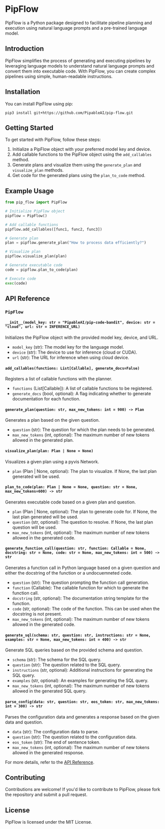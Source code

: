 # PipFlow

PipFlow is a Python package designed to facilitate pipeline planning and execution using natural language prompts and a pre-trained language model.

## Introduction

PipFlow simplifies the process of generating and executing pipelines by leveraging language models to understand natural language prompts and convert them into executable code. With PipFlow, you can create complex pipelines using simple, human-readable instructions.

## Installation

You can install PipFlow using pip:

```
pip3 install git+https://github.com/PipableAI/pip-flow.git
```

## Getting Started

To get started with PipFlow, follow these steps:

1. Initialize a PipFlow object with your preferred model key and device.
2. Add callable functions to the PipFlow object using the `add_callables` method.
3. Generate plans and visualize them using the `generate_plan` and `visualize_plan` methods.
4. Get code for the generated plans using the `plan_to_code` method.

## Example Usage


```python
from pip_flow import PipFlow

# Initialize PipFlow object
pipflow = PipFlow()

# Add callable functions
pipflow.add_callables([func1, func2, func3])

# Generate plan
plan = pipflow.generate_plan("How to process data efficiently?")

# Visualize plan
pipflow.visualize_plan(plan)

# Generate executable code
code = pipflow.plan_to_code(plan)

# Execute code
exec(code)
```

## API Reference

### `PipFlow`

#### `__init__(model_key: str = "PipableAI/pip-code-bandit", device: str = "cloud", url: str = INFERENCE_URL)`

Initializes the PipFlow object with the provided model key, device, and URL.

- `model_key` (str): The model key for the language model.
- `device` (str): The device to use for inference (cloud or CUDA).
- `url` (str): The URL for inference when using cloud device.

#### `add_callables(functions: List[Callable], generate_docs=False)`

Registers a list of callable functions with the planner.

- `functions` (List[Callable]): A list of callable functions to be registered.
- `generate_docs` (bool, optional): A flag indicating whether to generate documentation for each function.

#### `generate_plan(question: str, max_new_tokens: int = 900) -> Plan`

Generates a plan based on the given question.

- `question` (str): The question for which the plan needs to be generated.
- `max_new_tokens` (int, optional): The maximum number of new tokens allowed in the generated plan.

#### `visualize_plan(plan: Plan | None = None)`

Visualizes a given plan using a pyvis Network.

- `plan` (Plan | None, optional): The plan to visualize. If None, the last plan generated will be used.

#### `plan_to_code(plan: Plan | None = None, question: str = None, max_new_tokens=600) -> str`

Generates executable code based on a given plan and question.

- `plan` (Plan | None, optional): The plan to generate code for. If None, the last plan generated will be used.
- `question` (str, optional): The question to resolve. If None, the last plan question will be used.
- `max_new_tokens` (int, optional): The maximum number of new tokens allowed in the generated code.

#### `generate_function_call(question: str, function: Callable = None, docstring: str = None, code: str = None, max_new_tokens: int = 500) -> str`

Generates a function call in Python language based on a given question and either the docstring of the function or a undocuemneted code.

- `question` (str): The question prompting the function call generation.
- `function` (Callable): The callable function for which to generate the function call.
- `docstring` (str, optional): The documentation string template for the function.
- `code` (str, optional): The code of the function. This can be used when the docstring is not present.
- `max_new_tokens` (int, optional): The maximum number of new tokens allowed in the generated code.

#### `generate_sql(schema: str, question: str, instructions: str = None, examples: str = None, max_new_tokens: int = 400) -> str`

Generate SQL queries based on the provided schema and question.

- `schema` (str): The schema for the SQL query.
- `question` (str): The question related to the SQL query.
- `instructions` (str, optional): Additional instructions for generating the SQL query.
- `examples` (str, optional): An examples for generating the SQL query.
- `max_new_tokens` (int, optional): The maximum number of new tokens allowed in the generated SQL query.

#### `parse_config(data: str, question: str, eos_token: str, max_new_tokens: int = 300) -> str`

Parses the configuration data and generates a response based on the given data and question.

- `data` (str): The configuration data to parse.
- `question` (str): The question related to the configuration data.
- `eos_token` (str): The end of sentence token.
- `max_new_tokens` (int, optional): The maximum number of new tokens allowed in the generated response.

For more details, refer to the [API Reference](#api-reference).

## Contributing

Contributions are welcome! If you'd like to contribute to PipFlow, please fork the repository and submit a pull request.

## License

PipFlow is licensed under the MIT License.